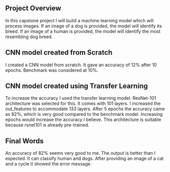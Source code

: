 ## Project Overview

In this capstone project I will build a machine learning model which will process images. If an image of a dog is provided, the model will identify its breed. If an image of a human is provided, the model will identify the most resembling dog breed.

## CNN model created from Scratch

I created a CNN model from scratch. It gave an accuracy of 12% after 10 epochs. Benchmark was considered at 10%.

## CNN model created using Transfer Learning

To increase the accuracy I used the transfer learning model. ResNet-101 architecture was selected for this. It comes with 101 layers. I increased the out_features to accommodate 133 layers. After 5 epochs the accuracy came as 82%, which is very good compared to the benchmark model. Increasing epochs would increase the accuracy I believe. This architecture is suitable because rsnet101 is already pre-trained.


## Final Words
An accuracy of 82% seems very good to me. The output is better than I expected. It can classify human and dogs. After providing an image of a cat and a cycle it showed the error message.

